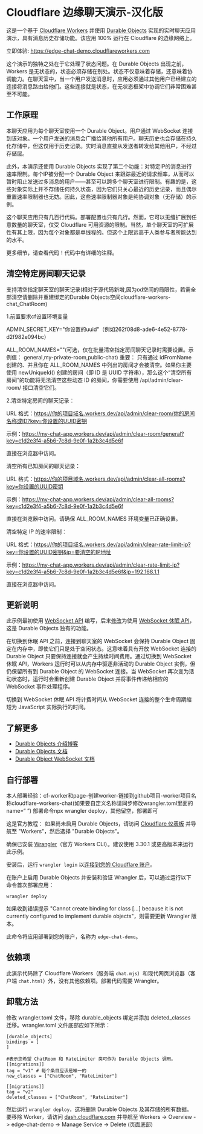 # Cloudflare 边缘聊天演示-汉化版

这是一个基于 [Cloudflare Workers](https://workers.cloudflare.com/) 并使用 [Durable Objects](https://blog.cloudflare.com/introducing-workers-durable-objects) 实现的实时聊天应用演示，具有消息历史存储功能。该应用 100% 运行在 Cloudflare 的边缘网络上。

立即体验: https://edge-chat-demo.cloudflareworkers.com

这个演示的独特之处在于它处理了状态问题。在 Durable Objects 出现之前，Workers 是无状态的，状态必须存储在别处。状态不仅意味着存储，还意味着协调能力。在聊天室中，当一个用户发送消息时，应用必须通过其他用户已经建立的连接将消息路由给他们。这些连接就是状态，在无状态框架中协调它们非常困难甚至不可能。

## 工作原理

本聊天应用为每个聊天室使用一个 Durable Object。用户通过 WebSocket 连接到该对象。一个用户发送的消息会广播给其他所有用户。聊天历史也会存储在持久化存储中，但这仅用于历史记录。实时消息直接从发送者转发给其他用户，不经过存储层。

此外，本演示还使用 Durable Objects 实现了第二个功能：对特定IP的消息进行速率限制。每个IP被分配一个 Durable Object 来跟踪最近的请求频率，从而可以暂时阻止发送过多消息的用户——甚至可以跨多个聊天室进行限制。有趣的是，这些对象实际上并不存储任何持久状态，因为它们只关心最近的历史记录，而且偶尔重置速率限制器也无妨。因此，这些速率限制器对象是纯协调对象（无存储）的示例。

这个聊天应用只有几百行代码。部署配置也只有几行。然而，它可以无缝扩展到任意数量的聊天室，仅受 Cloudflare 可用资源的限制。当然，单个聊天室的可扩展性有其上限，因为每个对象都是单线程的。但这个上限远高于人类参与者所能达到的水平。

更多细节，请查看代码！代码中有详细的注释。

## 清空特定房间聊天记录

支持清空指定聊天室的聊天记录(相对于源代码新增,因为od空间的局限性，若需全部清空请删除并重建绑定的Durable Objects空间cloudflare-workers-chat_ChatRoom)

1.前置要求cf设置环境变量

ADMIN_SECRET_KEY="你设置的uuid"（例如262f08d8-ade6-4e52-8778-d2f982e094bc）

ALL_ROOM_NAMES=""(可选，仅在批量清空指定房间聊天记录时需要设置。示例值： general,my-private-room,public-chat)
重要： 只有通过 idFromName 创建的、并且你在 ALL_ROOM_NAMES 中列出的房间才会被清空。如果你主要使用 newUniqueId() 创建的房间（即 ID 是 UUID 字符串），那么这个“清空所有房间”的功能将无法清空这些动态 ID 的房间，你需要使用 /api/admin/clear-room/<UUID> 接口清空它们。

2.清空特定房间的聊天记录：

URL 格式：https://你的项目域名.workers.dev/api/admin/clear-room/你的房间名称或ID?key=你设置的UUID密钥

示例：https://my-chat-app.workers.dev/api/admin/clear-room/general?key=c1d2e3f4-a5b6-7c8d-9e0f-1a2b3c4d5e6f

直接在浏览器中访问。

清空所有已知房间的聊天记录：

URL 格式：https://你的项目域名.workers.dev/api/admin/clear-all-rooms?key=你设置的UUID密钥

示例：https://my-chat-app.workers.dev/api/admin/clear-all-rooms?key=c1d2e3f4-a5b6-7c8d-9e0f-1a2b3c4d5e6f

直接在浏览器中访问。请确保 ALL_ROOM_NAMES 环境变量已正确设置。

清空特定 IP 的速率限制：

URL 格式：https://你的项目域名.workers.dev/api/admin/clear-rate-limit-ip?key=你设置的UUID密钥&ip=要清空的IP地址

示例：https://my-chat-app.workers.dev/api/admin/clear-rate-limit-ip?key=c1d2e3f4-a5b6-7c8d-9e0f-1a2b3c4d5e6f&ip=192.168.1.1

直接在浏览器中访问。


## 更新说明

此示例最初使用 [WebSocket API](https://developers.cloudflare.com/workers/runtime-apis/websockets/) 编写，后来[修改](https://github.com/cloudflare/workers-chat-demo/pull/32)为使用 [WebSocket 休眠 API](https://developers.cloudflare.com/durable-objects/api/websockets/#websocket-hibernation)，这是 Durable Objects 独有的功能。

在切换到休眠 API 之前，连接到聊天室的 WebSocket 会保持 Durable Object 固定在内存中，即使它们只是处于空闲状态。这意味着具有开放 WebSocket 连接的 Durable Object 只要保持连接就会产生持续时间费用。通过切换到 WebSocket 休眠 API，Workers 运行时可以从内存中驱逐非活动的 Durable Object 实例，但仍保留所有到 Durable Object 的 WebSocket 连接。当 WebSocket 再次变为活动状态时，运行时会重新创建 Durable Object 并将事件传递给相应的 WebSocket 事件处理程序。

切换到 WebSocket 休眠 API 将计费时间从 WebSocket 连接的整个生命周期缩短为 JavaScript 实际执行的时间。

## 了解更多

* [Durable Objects 介绍博客](https://blog.cloudflare.com/introducing-workers-durable-objects)
* [Durable Objects 文档](https://developers.cloudflare.com/workers/learning/using-durable-objects)
* [Durable Object WebSocket 文档](https://developers.cloudflare.com/durable-objects/reference/websockets/)

## 自行部署
本人部署经验：cf-worker和page-创建worker-链接到github项目-worker项目名称cloudflare-workers-chat(如果要自定义名称请同步修改wrangler.toml里面的name=“ ”)
            部署命令npx wrangler deploy，其他留空，部署即可

这是官方教程：
如果尚未启用 Durable Objects，请访问 [Cloudflare 仪表板](https://dash.cloudflare.com/) 并导航至 "Workers"，然后选择 "Durable Objects"。

确保已安装 [Wrangler](https://developers.cloudflare.com/workers/cli-wrangler/install-update)（官方 Workers CLI）。建议使用 3.30.1 或更高版本来运行此示例。

安装后，运行 `wrangler login` 以[连接到您的 Cloudflare 账户](https://developers.cloudflare.com/workers/cli-wrangler/authentication)。

在账户上启用 Durable Objects 并安装和验证 Wrangler 后，可以通过运行以下命令首次部署应用：

    wrangler deploy

如果收到错误提示 "Cannot create binding for class [...] because it is not currently configured to implement durable objects"，则需要更新 Wrangler 版本。

此命令将应用部署到您的账户，名称为 `edge-chat-demo`。

## 依赖项

此演示代码除了 Cloudflare Workers（服务端 `chat.mjs`）和现代网页浏览器（客户端 `chat.html`）外，没有其他依赖项。部署代码需要 Wrangler。

## 卸载方法

修改 wrangler.toml 文件，移除 durable_objects 绑定并添加 deleted_classes 迁移。wrangler.toml 文件底部应如下所示：
```
[durable_objects]
bindings = [
]

#表示您希望 ChatRoom 和 RateLimiter 类可作为 Durable Objects 调用。
[[migrations]]
tag = "v1" # 每个条目应该是唯一的
new_classes = ["ChatRoom", "RateLimiter"]

[[migrations]]
tag = "v2"
deleted_classes = ["ChatRoom", "RateLimiter"]
```
然后运行 `wrangler deploy`，这将删除 Durable Objects 及其存储的所有数据。要移除 Worker，请访问 [dash.cloudflare.com](dash.cloudflare.com) 并导航至 Workers -> Overview -> edge-chat-demo -> Manage Service -> Delete (页面底部)
